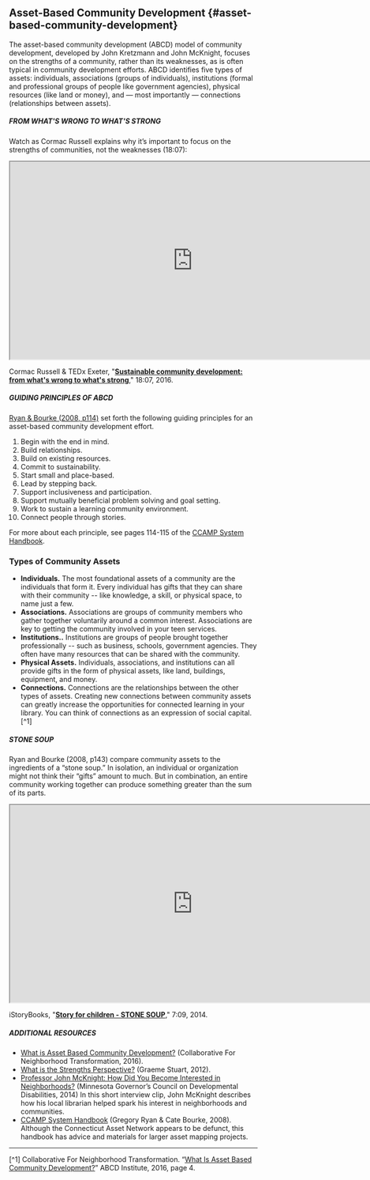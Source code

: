 ## Asset-Based Community Development {#asset-based-community-development}

The asset-based community development (ABCD) model of community development, developed by John Kretzmann and John McKnight, focuses on the strengths of a community, rather than its weaknesses, as is often typical in community development efforts. ABCD identifies five types of assets: individuals, associations (groups of individuals), institutions (formal and professional groups of people like government agencies), physical resources (like land or money), and — most importantly — connections (relationships between assets).

<div class="table-format case-study"><span class="title"><h5>FROM WHAT'S WRONG TO WHAT'S STRONG</h5>
<p>Watch as Cormac Russell explains why it’s important to focus on the strengths of communities, not the weaknesses (18:07):</p>

<iframe width="740" height="400" border="none" src="https://www.youtube.com/embed/a5xR4QB1ADw">
</iframe>
</div>
<p>Cormac Russell & TEDx Exeter, "<a href="https://youtu.be/a5xR4QB1ADw"><b>Sustainable community development: from what's wrong to what's strong</b></a>," 18:07, 2016.</p></div>

<div class="table-format case-study"><span class="title"><h5>GUIDING PRINCIPLES OF ABCD</h5></span>
<a href="http://www.nurturedevelopment.org/wp-content/uploads/2016/01/Asset-Mapping-CCAMP_System_Handbook.pdf">Ryan & Bourke (2008, p114)</a> set forth the following guiding principles for an asset-based community development effort. 
<ol><li>Begin with the end in mind.</li><li>Build relationships. </li><li>Build on existing resources. </li><li>Commit to sustainability. </li><li>Start small and place-based. </li><li>Lead by stepping back. </li><li>Support inclusiveness and participation. </li><li>Support mutually beneficial problem solving and goal setting. </li><li>Work to sustain a learning community environment. </li><li>Connect people through stories. </li></ol>
For more about each principle, see pages 114-115 of the <a href="http://www.nurturedevelopment.org/wp-content/uploads/2016/01/Asset-Mapping-CCAMP_System_Handbook.pdf">CCAMP System Handbook</a>.</div>

### Types of Community Assets

* **Individuals.** The most foundational assets of a community are the individuals that form it. Every individual has gifts that they can share with their community -- like knowledge, a skill, or physical space, to name just a few.
* **Associations.** Associations are groups of community members who gather together voluntarily around a common interest. Associations are key to getting the community involved in your teen services. 
* **Institutions..** Institutions are groups of people brought together professionally -- such as business, schools, government agencies. They often have many resources that can be shared with the community. 
* **Physical Assets.** Individuals, associations, and institutions can all provide gifts in the form of physical assets, like land, buildings, equipment, and money.
* **Connections.** Connections are the relationships between the other types of assets. Creating new connections between community assets can greatly increase the opportunities for connected learning in your library. You can think of connections as an expression of social capital.[^1]

<div class="table-format sidebar"><span class="title"><h5>STONE SOUP</h5></span>
<p>Ryan and Bourke (2008, p143) compare community assets to the ingredients of a “stone soup.” In isolation, an individual or organization might not think their “gifts” amount to much. But in combination, an entire community working together can produce something greater than the sum of its parts. 
</p>
<iframe width="740" height="400" border="none" src="https://www.youtube.com/embed/2X295Nnagvw">
</iframe>
<p>iStoryBooks, "<a href="https://youtu.be/2X295Nnagvw"><b>Story for children - STONE SOUP</b></a>," 7:09, 2014.</p>
</div>

<div class="table-format additional-resources"><span class="title"><h5>ADDITIONAL RESOURCES</h5></span>
<ul><li><a href="https://resources.depaul.edu/abcd-institute/resources/Documents/WhatisAssetBasedCommunityDevelopment.pdf">What is Asset Based Community Development?</a> (Collaborative For Neighborhood Transformation, 2016).</li><li><a href="https://sustainingcommunity.wordpress.com/2012/05/30/what-is-the-strengths-perspective/">What is the Strengths Perspective?</a> (Graeme Stuart, 2012).</li><li><a href="https://www.youtube.com/watch?v=LW-XOqsOzuE&feature=youtu.be">Professor John McKnight: How Did You Become Interested in Neighborhoods?</a> (Minnesota Governor’s Council on Developmental Disabilities, 2014) In this short interview clip, John McKnight describes how his local librarian helped spark his interest in neighborhoods and communities.</li><li><a href="http://www.nurturedevelopment.org/wp-content/uploads/2016/01/Asset-Mapping-CCAMP_System_Handbook.pdf">CCAMP System Handbook</a> (Gregory Ryan & Cate Bourke, 2008). Although the Connecticut Asset Network appears to be defunct, this handbook has advice and materials for larger asset mapping projects.</li></ul></div>

 ***
 [^1] Collaborative For Neighborhood Transformation. “[What Is Asset Based Community Development?](https://resources.depaul.edu/abcd-institute/resources/Documents/WhatisAssetBasedCommunityDevelopment.pdf)” ABCD Institute, 2016, page 4. 


